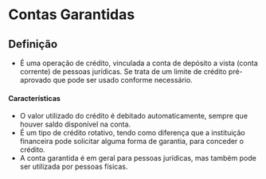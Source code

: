 # Contas Garantidas

## Definição
- É uma operação de crédito, vinculada a conta de depósito a vista (conta corrente) de pessoas jurídicas. Se trata de um limite de crédito pré-aprovado que pode ser usado conforme necessário.

#### Características
- O valor utilizado do crédito é debitado automaticamente, sempre que houver saldo disponível na conta.
- É um tipo de crédito rotativo, tendo como diferença que a instituição financeira pode solicitar alguma forma de garantia, para conceder o crédito.
- A conta garantida é em geral para pessoas jurídicas, mas também pode ser utilizada por pessoas físicas.